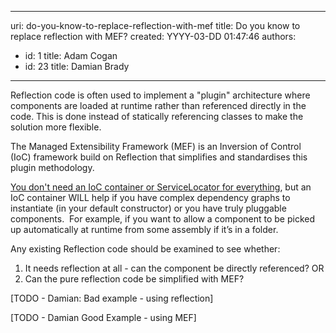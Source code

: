 

---
uri: do-you-know-to-replace-reflection-with-mef
title: Do you know to replace reflection with MEF?
created: YYYY-03-DD 01:47:46
authors:
  - id: 1
    title: Adam Cogan
  - id: 23
    title: Damian Brady
---




<span class='intro'> <p>Reflection code is often used to implement a &quot;plugin&quot; architecture where components are loaded at runtime rather than referenced directly in the code. This is done instead of statically referencing classes to make the solution more flexible.</p>
 </span>

<p>The Managed Extensibility Framework (MEF) is an Inversion of Control (IoC)&#160;framework build on Reflection that simplifies and standardises this plugin methodology.</p>
<p><a rel="bookmark" href="http&#58;//blogs.clariusconsulting.net/kzu/you-dont-need-an-ioc-or-servicelocator-for-everything/" title="You don’t need an IoC container or ServiceLocator for everything">You don't need an IoC container or ServiceLocator for everything</a>, but an IoC container WILL help if you have complex dependency graphs to instantiate (in your default constructor) or you have truly pluggable components.&#160; For example, if you want to allow a component to be picked up automatically at runtime from some&#160;assembly if it’s in a folder.</p>
<p>Any existing Reflection code should be examined to see whether&#58; </p>
<ol>
<li>It needs reflection at all - can the component be directly referenced? OR</li>
<li>Can the pure reflection code be simplified with MEF?</li>
</ol>
<p>[TODO - Damian&#58;&#160;Bad example - using reflection]</p>
<p>[TODO - Damian Good Example - using MEF]</p>


